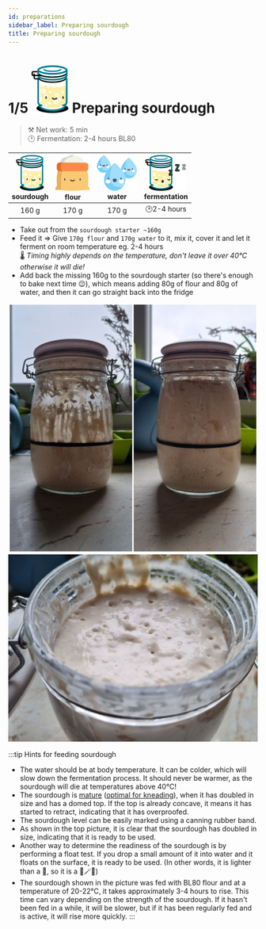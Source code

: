 ```yaml
---
id: preparations
sidebar_label: Preparing sourdough
title: Preparing sourdough
---
```


# 1/5 ![a](/img/icons/kovasz_48px.svg) Preparing sourdough

>⚒️ Net work: 5 min  
>🕑 Fermentation: 2-4 hours BL80  

|![sourdough](/img/icons/kovasz_36px.svg "sourdough") <br/>sourdough|![flour](/img/icons/liszt_36px.svg "flour")<br/>flour|![water](/img/icons/viz_36px.svg "water")<br/>water|![fermentation](/img/icons/kovasz_sleeps_36px.svg "fermentation") <br/>fermentation|
|:---:|:---:|:---:|:---:|
|160 g|170 g|170 g|🕑2-4 hours|

- Take out from the `sourdough starter ~160g`
- Feed it => Give `170g flour` and `170g water` to it, mix it, cover it and let it ferment on room temperature eg. 2-4 hours  
🌡️ *Timing highly depends on the temperature, don't leave it over 40°C otherwise it will die!*
- Add back the missing 160g to the sourdough starter (so there's enough to bake next time 😉), which means adding 80g of flour and 80g of water, and then it can go straight back into the fridge

![sourdough](/img/photos/kovasz.jpg "sourdough proofing")
![macro](/img/photos/kovasz_makro.jpg)

:::tip Hints for feeding sourdough
- The water should be at body temperature. It can be colder, which will slow down the fermentation process. It should never be warmer, as the sourdough will die at temperatures above 40°C!
- The sourdough is [mature](https://www.instagram.com/p/B8V-2BfgplN/) ([optimal for kneading](https://www.instagram.com/p/Bx8NVDbAVg6/)), when it has doubled in size and has a domed top. If the top is already concave, it means it has started to retract, indicating that it has overproofed.
- The sourdough level can be easily marked using a canning rubber band.
- As shown in the top picture, it is clear that the sourdough has doubled in size, indicating that it is ready to be used.
- Another way to determine the readiness of the sourdough is by performing a float test. If you drop a small amount of it into water and it floats on the surface, it is ready to be used. (In other words, it is lighter than a 🦆, so it is a 🧹🪄🧙)
- The sourdough shown in the picture was fed with BL80 flour and at a temperature of 20-22°C, it takes approximately 3-4 hours to rise. This time can vary depending on the strength of the sourdough. If it hasn't been fed in a while, it will be slower, but if it has been regularly fed and is active, it will rise more quickly.
:::

